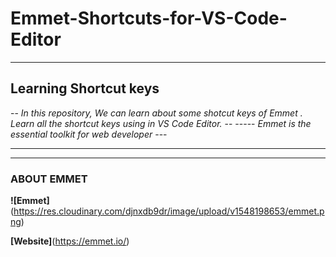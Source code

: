 # Emmet-Shortcuts-for-VS-Code-Editor

---

## __Learning  Shortcut keys__

-- _In this repository, We can learn about some shotcut keys of Emmet . Learn all the shortcut keys using in VS Code Editor._ --
----- _Emmet  is the essential toolkit for web developer_ ---

---
---

### __ABOUT EMMET__

**![Emmet]**(https://res.cloudinary.com/djnxdb9dr/image/upload/v1548198653/emmet.png)

**[Website]**(https://emmet.io/)
